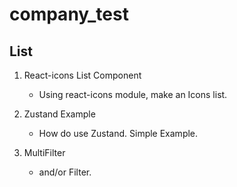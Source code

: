 # company_test


## List
1. React-icons List Component
    - Using react-icons module, make an Icons list.

2. Zustand Example
    - How do use Zustand. Simple Example.

3. MultiFilter
    - and/or Filter.

